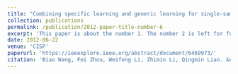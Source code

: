 ```yaml
---
title: "Combining specific learning and generic learning for single-sample face recognition"
collection: publications
permalink: /publication/2012-paper-title-number-6
excerpt: 'This paper is about the number 1. The number 2 is left for future work.'
date: 2012-06-22
venue: 'CISP'
paperurl: 'https://ieeexplore.ieee.org/abstract/document/6469973/'
citation: 'Biao Wang, Fei Zhou, Weifeng Li, Zhimin Li, Qingmin Liao. &quot;Combining specific learning and generic learning for single-sample face recognition. &quot; <i>CISP</i>, 2012.'
---
```

